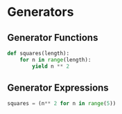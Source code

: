# Generators

## Generator Functions

```python
def squares(length):
    for n in range(length):
        yield n ** 2
```

## Generator Expressions

```python
squares = (n** 2 for n in range(5))
```
